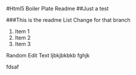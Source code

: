 #Html5 Boiler Plate Readme ##Just a test

###This is the readme List Change for that branch

1. Item 1
2. Item 2
3. Item 3


Random Edit Text
ljbkjbkbkb
fghjk

fdsaf
